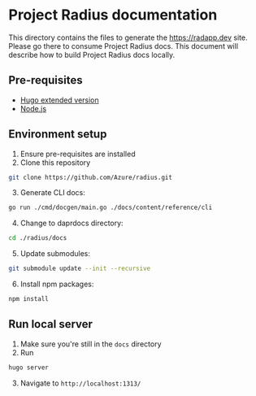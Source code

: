 # Project Radius documentation

This directory contains the files to generate the https://radapp.dev site. Please go there to consume Project Radius docs. This document will describe how to build Project Radius docs locally.

## Pre-requisites

- [Hugo extended version](https://gohugo.io/getting-started/installing)
- [Node.js](https://nodejs.org/en/)

## Environment setup

1. Ensure pre-requisites are installed
2. Clone this repository
```sh
git clone https://github.com/Azure/radius.git
```
3. Generate CLI docs:
```sh
go run ./cmd/docgen/main.go ./docs/content/reference/cli
```
4. Change to daprdocs directory: 
```sh
cd ./radius/docs
```
5. Update submodules: 
```sh
git submodule update --init --recursive
```
6. Install npm packages: 
```sh
npm install
```

## Run local server
1. Make sure you're still in the `docs` directory
2. Run 
```sh
hugo server
```
3. Navigate to `http://localhost:1313/`